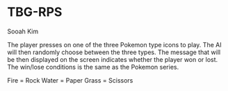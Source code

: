 # TBG-RPS

Sooah Kim

The player presses on one of the three Pokemon type icons to play. The AI will then randomly choose between the three types. 
The message that will be then displayed on the screen indicates whether the player won or lost. The win/lose conditions is the same as the Pokemon series.

Fire = Rock
Water = Paper
Grass = Scissors